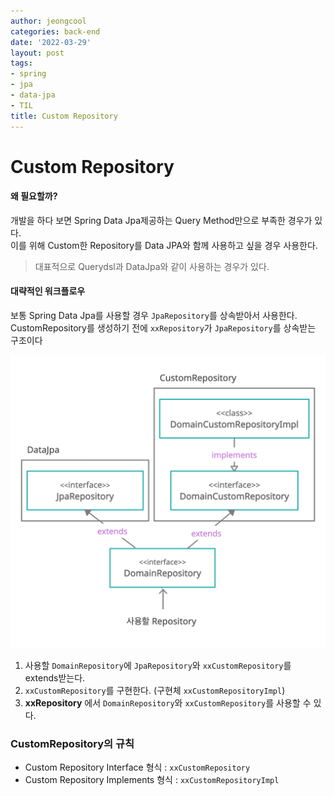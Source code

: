 ```yaml
---
author: jeongcool
categories: back-end
date: '2022-03-29'
layout: post
tags:
- spring
- jpa
- data-jpa
- TIL
title: Custom Repository
---
```


# Custom Repository
#### 왜 필요할까?  
개발을 하다 보면 Spring Data Jpa제공하는 Query Method만으로 부족한 경우가 있다.  
이를 위해 Custom한 Repository를 Data JPA와 함께 사용하고 싶을 경우 사용한다.  
> 대표적으로 Querydsl과 DataJpa와 같이 사용하는 경우가 있다.

#### 대략적인 워크플로우
보통 Spring Data Jpa를 사용할 경우 `JpaRepository`를 상속받아서 사용한다.  
CustomRepository를 생성하기 전에 `xxRepository`가 `JpaRepository`를 상속받는 구조이다

<img width=550 src="/assets/images/posts/back-end/custom-repo-structure.png">

1. 사용할 `DomainRepository`에 `JpaRepository`와 `xxCustomRepository`를 extends받는다.
2. `xxCustomRepository`를 구현한다. (구현체 `xxCustomRepositoryImpl`)
3. **xxRepository** 에서 `DomainRepository`와 `xxCustomRepository`를 사용할 수 있다.

### CustomRepository의 규칙
- Custom Repository Interface 형식 : `xxCustomRepository`
- Custom Repository Implements 형식 : `xxCustomRepositoryImpl`